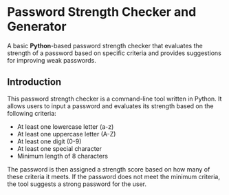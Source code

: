 # Password Strength Checker and Generator

A basic **Python**-based password strength checker that evaluates the strength of a password based on specific criteria and provides suggestions for improving weak passwords. 

## Introduction
This password strength checker is a command-line tool written in Python. It allows users to input a password and evaluates its strength based on the following criteria:

- At least one lowercase letter (a-z)
- At least one uppercase letter (A-Z)
- At least one digit (0-9)
- At least one special character
- Minimum length of 8 characters

The password is then assigned a strength score based on how many of these criteria it meets. If the password does not meet the minimum criteria, the tool suggests a strong password for the user.